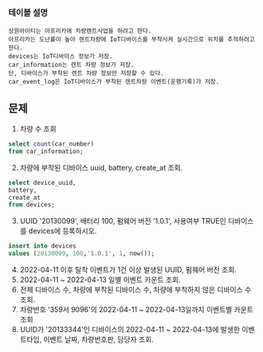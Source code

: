 ### 테이블 설명
    상원아이티는 아프리카에 차량렌트사업을 하려고 한다.
    아프리카는 도난률이 높아 렌트차량에 IoT디바이스를 부착시켜 실시간으로 위치를 추적하려고 한다.
    devices는 IoT디바이스 정보가 저장.
    car_information는 렌트 차량 정보가 저장. 
    단, 디바이스가 부착된 렌트 차량 정보만 저장할 수 있다.
    car_event_log은 IoT디바이스가 부착된 렌트차량 이벤트(운행기록)가 저장.

## 문제

1. 차량 수 조회
```sql
select count(car_number) 
from car_information;
```

2. 차량에 부착된 디바이스 uuid, battery, create_at 조회.
```sql
select device_uuid,
battery,
create_at
from devices;

```
3. UUID '20130099', 배터리 100, 펌웨어 버전 '1.0.1', 사용여부 TRUE인 디바이스를 devices에 등록하시오.
```sql
insert into devices
values (20130099, 100,'1.0.1', 1, now());
```
4. 2022-04-11 이후 탈착 이벤트가 1건 이상 발생된 UUID, 펌웨어 버전 조회.
5. 2022-04-11 ~ 2022-04-13 일별 이벤트 카운트 조회.  
6. 전체 디바이스 수, 차량에 부착된 디바이스 수, 차량에 부착하지 않은 디바이스 수 조회.
7. 차량번호 '359서 9096'의 2022-04-11 ~ 2022-04-13일까지 이벤트별 카운트 조회
8. UUID가 '20133344'인 디바이스의 2022-04-11 ~ 2022-04-13에 발생한 이벤트타입, 이벤트 날짜, 차량번호판, 담당자 조회.
